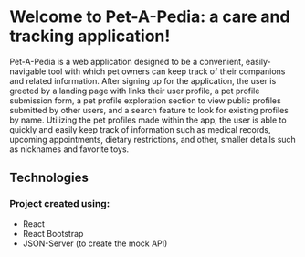 # Welcome to Pet-A-Pedia: a care and tracking application!

Pet-A-Pedia is a web application designed to be a convenient, easily-navigable tool with which pet owners can keep track of their companions and related information. After signing up for the application, the user is greeted by a landing page with links their user profile, a pet profile submission form, a pet profile exploration section to view public profiles submitted by other users, and a search feature to look for existing profiles by name. Utilizing the pet profiles made within the app, the user is able to quickly and easily keep track of information such as medical records, upcoming appointments, dietary restrictions, and other, smaller details such as nicknames and favorite toys.

## Technologies
### Project created using:
* React
* React Bootstrap
* JSON-Server (to create the mock API)
